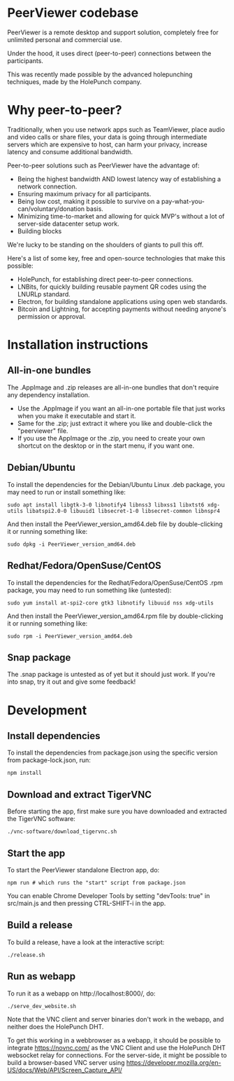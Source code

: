 # PeerViewer codebase

PeerViewer is a remote desktop and support solution, completely free for unlimited personal and commercial use.

Under the hood, it uses direct (peer-to-peer) connections between the participants.

This was recently made possible by the advanced holepunching techniques, made by the HolePunch company.

# Why peer-to-peer?

Traditionally, when you use network apps such as TeamViewer, place audio and video calls or share files, your data is going through intermediate servers which are expensive to host, can harm your privacy, increase latency and consume additional bandwidth.

Peer-to-peer solutions such as PeerViewer have the advantage of:

- Being the highest bandwidth AND lowest latency way of establishing a network connection.
- Ensuring maximum privacy for all participants.
- Being low cost, making it possible to survive on a pay-what-you-can/voluntary/donation basis.
- Minimizing time-to-market and allowing for quick MVP's without a lot of server-side datacenter setup work.
- Building blocks

We're lucky to be standing on the shoulders of giants to pull this off.

Here's a list of some key, free and open-source technologies that make this possible:

- HolePunch, for establishing direct peer-to-peer connections.
- LNBits, for quickly building reusable payment QR codes using the LNURLp standard.
- Electron, for building standalone applications using open web standards.
- Bitcoin and Lightning, for accepting payments without needing anyone's permission or approval.

# Installation instructions

## All-in-one bundles

The .AppImage and .zip releases are all-in-one bundles that don't require any dependency installation.

- Use the .AppImage if you want an all-in-one portable file that just works when you make it executable and start it.
- Same for the .zip; just extract it where you like and double-click the "peerviewer" file.
- If you use the AppImage or the .zip, you need to create your own shortcut on the desktop or in the start menu, if you want one.

## Debian/Ubuntu

To install the dependencies for the Debian/Ubuntu Linux .deb package, you may need to run or install something like:

`sudo apt install libgtk-3-0 libnotify4 libnss3 libxss1 libxtst6 xdg-utils libatspi2.0-0 libuuid1 libsecret-1-0 libsecret-common libnspr4`

And then install the PeerViewer_version_amd64.deb file by double-clicking it or running something like:

`sudo dpkg -i PeerViewer_version_amd64.deb`

## Redhat/Fedora/OpenSuse/CentOS

To install the dependencies for the Redhat/Fedora/OpenSuse/CentOS .rpm package, you may need to run something like (untested):

`sudo yum install at-spi2-core gtk3 libnotify libuuid nss xdg-utils`

And then install the PeerViewer_version_amd64.rpm file by double-clicking it or running something like:

`sudo rpm -i PeerViewer_version_amd64.deb`

## Snap package

The .snap package is untested as of yet but it should just work. If you're into snap, try it out and give some feedback!

# Development

## Install dependencies

To install the dependencies from package.json using the specific version from package-lock.json, run:

`npm install`

## Download and extract TigerVNC

Before starting the app, first make sure you have downloaded and extracted the TigerVNC software:

`./vnc-software/download_tigervnc.sh`

## Start the app

To start the PeerViewer standalone Electron app, do:

`npm run # which runs the "start" script from package.json`

You can enable Chrome Developer Tools by setting "devTools: true" in src/main.js and then pressing CTRL-SHIFT-i in the app.

## Build a release

To build a release, have a look at the interactive script:

`./release.sh`

## Run as webapp

To run it as a webapp on http://localhost:8000/, do:
 
`./serve_dev_website.sh`

Note that the VNC client and server binaries don't work in the webapp, and neither does the HolePunch DHT.

To get this working in a webbrowser as a webapp, it should be possible to integrate https://novnc.com/ as the VNC Client and use the HolePunch DHT websocket relay for connections.
For the server-side, it might be possible to build a browser-based VNC server using https://developer.mozilla.org/en-US/docs/Web/API/Screen_Capture_API/

